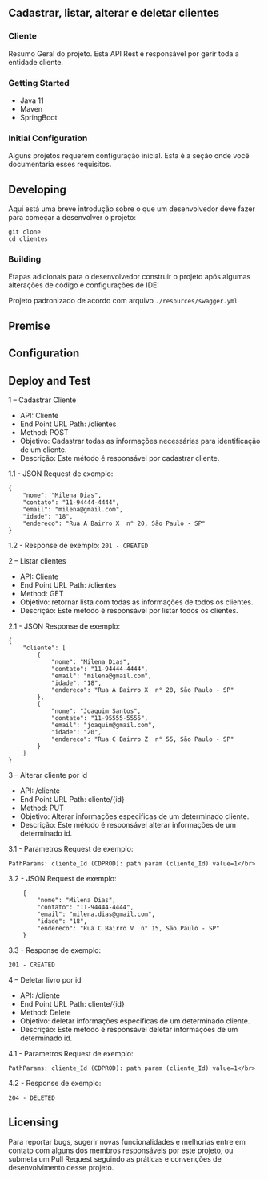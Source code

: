 ## Cadastrar, listar, alterar e deletar  clientes
### Cliente

Resumo Geral do projeto.
Esta API Rest é responsável por gerir toda a entidade cliente.

### Getting Started

* Java 11
* Maven
* SpringBoot

### Initial Configuration

Alguns projetos requerem configuração inicial. Esta é a seção onde você documentaria esses requisitos.

## Developing

Aqui está uma breve introdução sobre o que um desenvolvedor deve fazer para começar a desenvolver
o projeto:

```
git clone 
cd clientes
```

### Building

Etapas adicionais para o desenvolvedor construir o projeto após algumas alterações de código e configurações de IDE:

Projeto padronizado de acordo com arquivo ``./resources/swagger.yml``

## Premise


## Configuration



## Deploy and Test

1 – Cadastrar Cliente

- API: Cliente
- End Point URL Path:  /clientes
- Method: POST
- Objetivo: Cadastrar todas as informações necessárias para identificação de um cliente.
- Descrição: Este método é responsável por cadastrar cliente.

1.1 - JSON Request de exemplo:
```
{
    "nome": "Milena Dias",
    "contato": "11-94444-4444",
    "email": "milena@gmail.com",
    "idade": "18",
    "endereco": "Rua A Bairro X  n° 20, São Paulo - SP"
}
```

1.2 - Response de exemplo:
``
201 - CREATED
``

2 – Listar clientes

- API: Cliente
- End Point URL Path:  /clientes
- Method: GET
- Objetivo: retornar lista com todas as informações de todos os clientes.
- Descrição: Este método é responsável por listar todos os clientes.

2.1 - JSON Response de exemplo:
```
{
	"cliente": [
		{
			"nome": "Milena Dias",
			"contato": "11-94444-4444",
			"email": "milena@gmail.com",
			"idade": "18",
			"endereco": "Rua A Bairro X  n° 20, São Paulo - SP"
		},
		{
			"nome": "Joaquim Santos",
			"contato": "11-95555-5555",
			"email": "joaquim@gmail.com",
			"idade": "20",
			"endereco": "Rua C Bairro Z  n° 55, São Paulo - SP"
		}
	]
}
```
3 – Alterar cliente por id
- API: /cliente
- End Point URL Path:  cliente/{id}
- Method: PUT
- Objetivo: Alterar informações especificas de um determinado cliente.
- Descrição: Este método é responsável alterar informações de um determinado id.

3.1 - Parametros Request de exemplo:
```
PathParams: cliente_Id (CDPROD): path param (cliente_Id) value=1</br>
```
3.2 - JSON Request de exemplo:
```
    {
        "nome": "Milena Dias",
        "contato": "11-94444-4444",
        "email": "milena.dias@gmail.com",
        "idade": "18",
        "endereco": "Rua C Bairro V  n° 15, São Paulo - SP"
    }
  ```
  
3.3 - Response de exemplo:
```
201 - CREATED
```
4 – Deletar livro por id
- API: /cliente
- End Point URL Path:  cliente/{id}
- Method: Delete
- Objetivo: deletar informações especificas de um determinado cliente.
- Descrição: Este método é responsável deletar informações de um determinado id.

4.1 - Parametros Request de exemplo:
```
PathParams: cliente_Id (CDPROD): path param (cliente_Id) value=1</br>
```
4.2 - Response de exemplo:
```
204 - DELETED
```
## Licensing

Para reportar bugs, sugerir novas funcionalidades e melhorias entre em contato com alguns dos membros responsáveis
por este projeto, ou submeta um Pull Request seguindo as práticas e convenções de desenvolvimento desse projeto.

